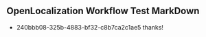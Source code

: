 ## OpenLocalization Workflow Test MarkDown
* 240bbb08-325b-4883-bf32-c8b7ca2c1ae5 thanks!

<!--HONumber=Aug16_HO4-->


